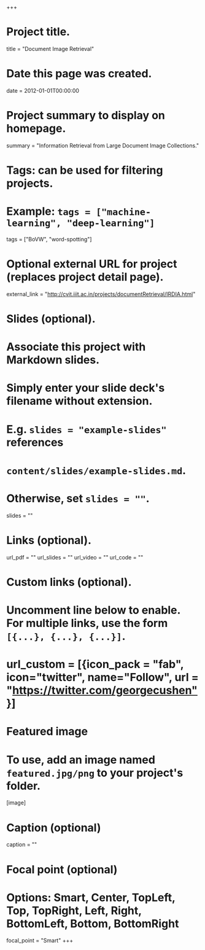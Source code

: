 +++
# Project title.
title = "Document Image Retrieval"

# Date this page was created.
date = 2012-01-01T00:00:00

# Project summary to display on homepage.
summary = "Information Retrieval from Large Document Image Collections."

# Tags: can be used for filtering projects.
# Example: `tags = ["machine-learning", "deep-learning"]`
tags = ["BoVW", "word-spotting"]

# Optional external URL for project (replaces project detail page).
external_link = "http://cvit.iiit.ac.in/projects/documentRetrieval/IRDIA.html"

# Slides (optional).
#   Associate this project with Markdown slides.
#   Simply enter your slide deck's filename without extension.
#   E.g. `slides = "example-slides"` references 
#   `content/slides/example-slides.md`.
#   Otherwise, set `slides = ""`.
slides = ""

# Links (optional).
url_pdf = ""
url_slides = ""
url_video = ""
url_code = ""

# Custom links (optional).
#   Uncomment line below to enable. For multiple links, use the form `[{...}, {...}, {...}]`.
# url_custom = [{icon_pack = "fab", icon="twitter", name="Follow", url = "https://twitter.com/georgecushen"}]

# Featured image
# To use, add an image named `featured.jpg/png` to your project's folder. 
[image]
  # Caption (optional)
  caption = ""
  
  # Focal point (optional)
  # Options: Smart, Center, TopLeft, Top, TopRight, Left, Right, BottomLeft, Bottom, BottomRight
  focal_point = "Smart"
+++



